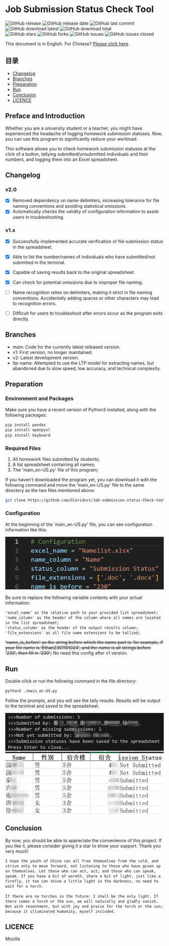 # Job Submission Status Check Tool

![GitHub release](https://img.shields.io/github/v/release/Gloridust/Job-submission-status-Check-tool?style=flat-square)
![GitHub release date](https://img.shields.io/github/release-date/Gloridust/Job-submission-status-Check-tool?style=flat-square)
![GitHub last commit](https://img.shields.io/github/last-commit/Gloridust/Job-submission-status-Check-tool?style=flat-square)
![GitHub download latest](https://img.shields.io/github/downloads/Gloridust/Job-submission-status-Check-tool/latest/total?style=flat-square)
![GitHub download total](https://img.shields.io/github/downloads/Gloridust/Job-submission-status-Check-tool/total?style=flat-square)  
![GitHub stars](https://img.shields.io/github/stars/Gloridust/Job-submission-status-Check-tool?style=flat-square)
![GitHub forks](https://img.shields.io/github/forks/Gloridust/Job-submission-status-Check-tool?style=flat-square)
![GitHub issues](https://img.shields.io/github/issues/Gloridust/Job-submission-status-Check-tool?style=flat-square)
![GitHub issues closed](https://img.shields.io/github/issues-closed/Gloridust/Job-submission-status-Check-tool?style=flat-square)  

This document is in English. For Chinese? [Please click here](README.md).

## 目录

- [Changelog](#changelog)
- [Branches](#branches)
- [Preparation](#preparation)
- [Run](#run)
- [Conclusion](#conclusion)
- [LICENCE](#licence)

## Preface and Introduction

Whether you are a university student or a teacher, you might have experienced the headache of logging homework submission statuses. Now, you can use this program to significantly reduce your workload.

This software allows you to check homework submission statuses at the click of a button, tallying submitted/unsubmitted individuals and their numbers, and logging them into an Excel spreadsheet.

## Changelog

### v2.0

- [x] Removed dependency on name delimiters, increasing tolerance for file naming conventions and avoiding statistical omissions.
- [x] Automatically checks the validity of configuration information to assist users in troubleshooting.

### v1.x

- [x] Successfully implemented accurate verification of file submission status in the spreadsheet.
- [x] Able to list the number/names of individuals who have submitted/not submitted in the terminal.
- [x] Capable of saving results back to the original spreadsheet.
- [x] Can check for potential omissions due to improper file naming.

- [ ] Name recognition relies on delimiters, making it strict in file naming conventions. Accidentally adding spaces or other characters may lead to recognition errors.
- [ ] Difficult for users to troubleshoot after errors occur as the program exits directly.

## Branches

- main: Code for the currently latest released version.
- v1: First version, no longer maintained.
- v2: Latest development version.
- ltp-name: Attempted to use the LTP model for extracting names, but abandoned due to slow speed, low accuracy, and technical complexity.

## Preparation

### Environment and Packages

Make sure you have a recent version of Python3 installed, along with the following packages:

```bash
pip install pandas
pip install openpyxl
pip install keyboard
```

### Required Files

1. All homework files submitted by students;
2. A list spreadsheet containing all names;
3. The 'main_en-US.py' file of this program;

If you haven't downloaded the program yet, you can download it with the following command and move the 'main_en-US.py' file to the same directory as the two files mentioned above:

```bash
git clone https://github.com/Gloridust/Job-submission-status-Check-tool.git
```

### Configuration

At the beginning of the 'main_en-US.py' file, you can see configuration information like this:

![config.png](./src/config_en-US.png)

Be sure to replace the following variable contents with your actual information:

    'excel_name' as the relative path to your provided list spreadsheet;
    'name_column' as the header of the column where all names are located in the list spreadsheet;
    'status_column' as the header of the output results column;
    'file_extensions' as all file name extensions to be tallied;

~~'name_is_before' as the string before which the name part is: for example, if your file name is 'Ethan2301101024', and the name is all strings before '230', then fill in '230';~~ No need this config after v1 version.

## Run

Double-click or run the following command in the file directory:

```bash
python3 ./main_en-US.py
```

Follow the prompts, and you will see the tally results. Results will be output to the terminal and saved to the spreadsheet.

![result](./src/result_en-US.png)
![table](./src/table_en-US.png)

## Conclusion

By now, you should be able to appreciate the convenience of this project. If you like it, please consider giving it a star to show your support. Thank you very much!

    I hope the youth of China can all free themselves from the cold, and strive only to move forward, not listening to those who have given up on themselves. Let those who can act, act; and those who can speak, speak. If you have a bit of warmth, share a bit of light, just like a firefly, it too can shine a little light in the darkness, no need to wait for a torch.

    If there are no torches in the future: I shall be the only light. If there comes a torch or the sun, we will naturally and gladly vanish. Not with resentment, but with joy and praise for the torch or the sun; because it illuminated humanity, myself included.

## LICENCE

Mozilla